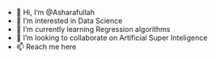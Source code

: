 - 👋 Hi, I’m @Asharafullah
- 👀 I’m interested in Data Science
- 🌱 I’m currently learning Regression algorithms
- 💞️ I’m looking to collaborate on Artificial Super Inteligence
- 📫 Reach me here

<!---
Asharafullah/Asharafullah is a ✨ special ✨ repository because its `README.md` (this file) appears on your GitHub profile.
You can click the Preview link to take a look at your changes.
--->
